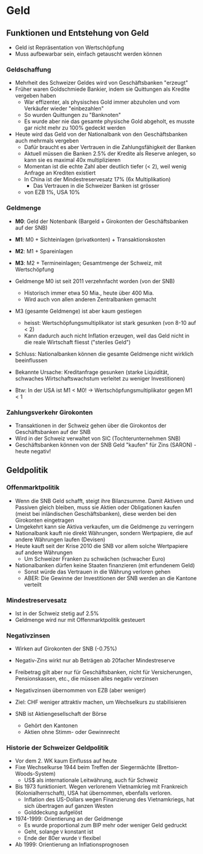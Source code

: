 # Geld

## Funktionen und Entstehung von Geld
- Geld ist Repräsentation von Wertschöpfung
- Muss aufbewarbar sein, einfach getauscht werden können

### Geldschaffung
- Mehrheit des Schweizer Geldes wird von Geschäftsbanken "erzeugt"
- Früher waren Goldschmiede Bankier, indem sie Quittungen als Kredite vergeben haben
    - War effizenter, als physisches Gold immer abzuholen und vom Verkäufer wieder "einbezahlen"
    - So wurden Quittungen zu "Banknoten"
    - Es wurde aber nie das gesamte physische Gold abgeholt, es musste gar nicht mehr zu 100% gedeckt werden
- Heute wird das Geld von der Nationalbank von den Geschäftsbanken auch mehrmals vergeben
    - Dafür braucht es aber Vertrauen in die Zahlungsfähigkeit der Banken
    - Aktuell müssen die Banken 2.5% der Kredite als Reserve anlegen, so kann sie es maximal 40x multiplizieren
    - Momentan ist die echte Zahl aber deutlich tiefer (< 2), weil wenig Anfrage an Krediten existiert
    - In China ist der Mindestreservesatz 17% (6x Multiplikation)
        - Das Vertrauen in die Schweizer Banken ist grösser
    - von EZB 1%, USA 10%

### Geldmenge
- **M0**: Geld der Notenbank (Bargeld + Girokonten der Geschäftsbanken auf der SNB)
- **M1**: M0 + Sichteinlagen (privatkonten) + Transaktionskosten
- **M2**: M1 + Spareinlagen
- **M3**: M2 + Termineinlagen; Gesamtmenge der Schweiz, mit Wertschöpfung

- Geldmenge M0 ist seit 2011 verzehnfacht worden (von der SNB)
    - Historisch immer etwa 50 Mia., heute über 400 Mia.
    - Wird auch von allen anderen Zentralbanken gemacht
- M3 (gesamte Geldmenge) ist aber kaum gestiegen
    - heisst: Wertschöpfungsmultiplikator ist stark gesunken (von 8-10 auf < 2)
    - Kann dadurch auch nicht Inflation erzeugen, weil das Geld nicht in die reale Wirtschaft fliesst ("steriles Geld")
- Schluss: Nationalbanken können die gesamte Geldmenge nicht wirklich beeinflussen
- Bekannte Ursache: Kreditanfrage gesunken (starke Liquidität, schwaches Wirtschaftswachstum verleitet zu weniger Investitionen)
- Btw: In der USA ist M1 < M0! -> Wertschöpfungsmultiplikator gegen M1 < 1

### Zahlungsverkehr Girokonten
- Transaktionen in der Schweiz gehen über die Girokontos der Geschäftsbanken auf der SNB
- Wird in der Schweiz verwaltet von SIC (Tochterunternehmen SNB)
- Geschäftsbanken können von der SNB Geld "kaufen" für Zins (SARON) - heute negativ!

## Geldpolitik
### Offenmarktpolitik
- Wenn die SNB Geld schafft, steigt ihre Bilanzsumme. Damit Aktiven und Passiven gleich bleiben, muss sie Aktien oder Obligationen kaufen (meist bei inländischen Geschäftsbanken), diese werden bei den Girokonten eingetragen
- Umgekehrt kann sie Aktiva verkaufen, um die Geldmenge zu verringern
- Nationalbank kauft nie direkt Währungen, sondern Wertpapiere, die auf andere Währungen laufen (Devisen)
- Heute kauft seit der Krise 2010 die SNB vor allem solche Wertpapiere auf andere Währungen
    - Um Schweizer Franken zu schwächen (schwacher Euro)
- Nationalbanken dürfen keine Staaten finanzieren (mit erfundenem Geld)
    - Sonst würde das Vertrauen in die Währung verloren gehen
    - ABER: Die Gewinne der Investitionen der SNB werden an die Kantone verteilt

### Mindestreservesatz
- Ist in der Schweiz stetig auf 2.5%
- Geldmenge wird nur mit Offenmarktpolitik gesteuert

### Negativzinsen
- Wirken auf Girokonten der SNB (-0.75%)
- Negativ-Zins wirkt nur ab Beträgen ab 20facher Mindestreserve
- Freibetrag gilt aber nur für Geschäftsbanken, nicht für Versicherungen, Pensionskassen, etc., die müssen alles negativ verzinsen
- Negativzinsen übernommen von EZB (aber weniger)
- Ziel: CHF weniger attraktiv machen, um Wechselkurs zu stabilisieren

- SNB ist Aktiengesellschaft der Börse
    - Gehört den Kantonen
    - Aktien ohne Stimm- oder Gewinnrecht

### Historie der Schweizer Geldpolitik
- Vor dem 2. WK kaum Einflusss auf heute
- Fixe Wechselkurse 1944 beim Treffen der Siegermächte (Bretton-Woods-System)
    - US$ als internationale Leitwährung, auch für Schweiz
- Bis 1973 funktioniert. Wegen verlorenem Vietnamkrieg mit Frankreich (Kolonialherrschaft), USA hat übernommen, ebenfalls verloren.
    - Inflation des US-Dollars wegen Finanzierung des Vietnamkriegs, hat sich übertragen auf ganzen Westen
    - Golddeckung aufgelöst
- 1974-1999: Orientierung an der Geldmenge
    - Es wurde proportional zum BIP mehr oder weniger Geld gedruckt
    - Geht, solange `V` konstant ist
    - Ende der 80er wurde `V` flexibel
- Ab 1999: Orientierung an Inflationsprognosen
